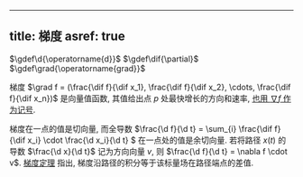 
---
title: 梯度
asref: true
---

$\gdef\d{\operatorname{d}}$
$\gdef\dif{\partial}$
$\gdef\grad{\operatorname{grad}}$

梯度 $\grad f = (\frac{\dif f}{\dif x_1}, \frac{\dif f}{\dif x_2}, \cdots, \frac{\dif f}{\dif x_n})$ 是向量值函数, 其值给出点 $p$ 处最快增长的方向和速率, [也用 $\nabla f$ 作为记号](./nabla.md). 

梯度在一点的值是切向量, 而全导数 $\frac{\d f}{\d t} = \sum_{i} \frac{\dif f}{\dif x_i} \cdot \frac{\d x_i}{\d t} $ 在一点处的值是余切向量. 若将路径 $x(t)$ 的导数 $\frac{\d x}{\d t}$​ 记为方向向量 $v$, 则 $\frac{\d f}{\d t} = \nabla f \cdot v$. [梯度定理](./梯度定理.md) 指出, 梯度沿路径的积分等于该标量场在路径端点的差值. 
